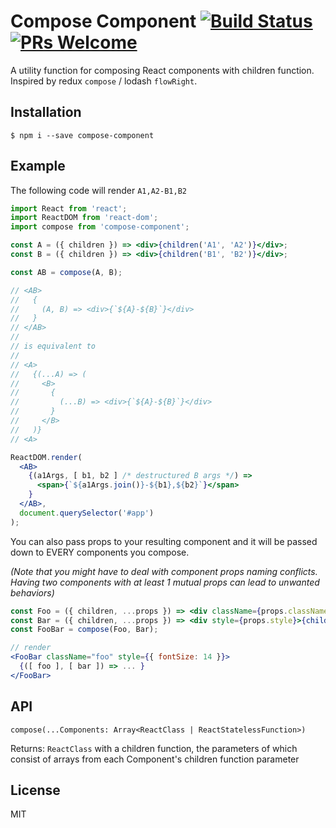 # Compose Component [![Build Status](https://travis-ci.org/raibima/compose-component.svg?branch=master)](https://travis-ci.org/raibima/compose-component) [![PRs Welcome](https://img.shields.io/badge/PRs-welcome-brightgreen.svg?style=flat-square)](http://makeapullrequest.com)

A utility function for composing React components with children function. Inspired by redux `compose` / lodash `flowRight`.

## Installation
    $ npm i --save compose-component

## Example
The following code will render `A1,A2-B1,B2`
```jsx
import React from 'react';
import ReactDOM from 'react-dom';
import compose from 'compose-component';

const A = ({ children }) => <div>{children('A1', 'A2')}</div>;
const B = ({ children }) => <div>{children('B1', 'B2')}</div>;

const AB = compose(A, B);

// <AB>
//   {
//     (A, B) => <div>{`${A}-${B}`}</div>
//   }
// </AB>
//
// is equivalent to
//
// <A>
//   {(...A) => (
//     <B>
//       {
//         (...B) => <div>{`${A}-${B}`}</div>
//       }
//     </B>
//   )}
// <A>

ReactDOM.render(
  <AB>
    {(a1Args, [ b1, b2 ] /* destructured B args */) =>
      <span>{`${a1Args.join()}-${b1},${b2}`}</span>
    }
  </AB>,
  document.querySelector('#app')
);
```

You can also pass props to your resulting component and it will be passed down to EVERY components you compose.

_(Note that you might have to deal with component props naming conflicts. Having two components with at least 1 mutual props can lead to unwanted behaviors)_

```jsx
const Foo = ({ children, ...props }) => <div className={props.className}>{children('foo')}</div>
const Bar = ({ children, ...props }) => <div style={props.style}>{children('bar')}</div>
const FooBar = compose(Foo, Bar);

// render
<FooBar className="foo" style={{ fontSize: 14 }}>
  {([ foo ], [ bar ]) => ... }
</FooBar>
```

## API
    compose(...Components: Array<ReactClass | ReactStatelessFunction>)
Returns: `ReactClass` with a children function, the parameters of which consist of arrays from each Component's children function parameter

## License
MIT

